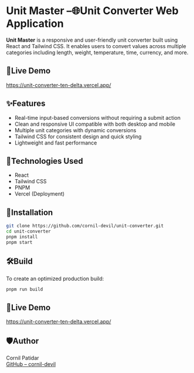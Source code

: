 # Unit Master –🌐Unit Converter Web Application

**Unit Master** is a responsive and user-friendly unit converter built using React and Tailwind CSS. It enables users to convert values across multiple categories including length, weight, temperature, time, currency, and more.

## 🔗Live Demo
https://unit-converter-ten-delta.vercel.app/

## ✨Features

- Real-time input-based conversions without requiring a submit action
- Clean and responsive UI compatible with both desktop and mobile
- Multiple unit categories with dynamic conversions
- Tailwind CSS for consistent design and quick styling
- Lightweight and fast performance

## 🧰Technologies Used

- React
- Tailwind CSS
- PNPM
- Vercel (Deployment)

## 🚀Installation

```bash
git clone https://github.com/cornil-devil/unit-converter.git
cd unit-converter
pnpm install
pnpm start
```

## 🛠️Build

To create an optimized production build:

```bash
pnpm run build
```

## 🔗Live Demo
https://unit-converter-ten-delta.vercel.app/

## 🛡️Author

Cornil Patidar  
[GitHub – cornil-devil](https://github.com/cornil-devil)
